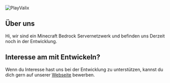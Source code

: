 ![PlayValix](https://img001.prntscr.com/file/img001/cl8Kck50S1GdZ6Oi1b-wlQ.png)
## Über uns
Hi, wir sind ein Minecraft Bedrock Servernetzwerk und befinden uns Derzeit noch in der Entwicklung.
## Interesse am mit Entwickeln?
Wenn du Interesse hast uns bei der Entwicklung zu unterstützen, kannst du dich gern auf unserer [Webseite](https://playvalix.net/apply/) bewerben.